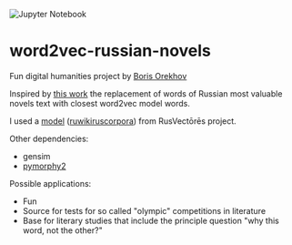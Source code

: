 ![Jupyter Notebook](https://img.shields.io/badge/jupyter-%23FA0F00.svg?style=for-the-badge&logo=jupyter&logoColor=white)

# word2vec-russian-novels

Fun digital humanities project by [Boris Orekhov](http://nevmenandr.net/bo.php)

Inspired by [this work](https://github.com/arnicas/word2vec-pride-vis) the replacement of words of Russian most valuable novels text with closest word2vec model words.

I used a [model](http://rusvectores.org/ru/models/) ([ruwikiruscorpora](http://rusvectores.org/static/models/ruwikiruscorpora_0_300_20.bin.gz)) from RusVectōrēs project.

Other dependencies:
* gensim
* [pymorphy2](https://pymorphy2.readthedocs.io/en/latest/user/guide.html)

Possible applications:
* Fun
* Source for tests for so called "olympic" competitions in literature
* Base for literary studies that include the principle question "why this word, not the other?"
